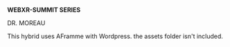 **WEBXR-SUMMIT SERIES**

DR. MOREAU

This hybrid uses AFramme with Wordpress.
the assets folder isn't included.